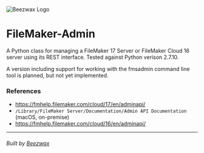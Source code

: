 ![Beezwax Logo](https://blog.beezwax.net/wp-content/uploads/2016/01/beezwax-logo-github.png)

# FileMaker-Admin

A Python class for managing a FileMaker 17 Server or FileMaker Cloud 16 server using its REST interface. Tested against Python verison 2.7.10.

A version including support for working with the fmsadmin command line tool is planned, but not yet implemented.

### References
* https://fmhelp.filemaker.com/cloud/17/en/adminapi/
* ```/Library/FileMaker Server/Documentation/Admin API Documentation```  (macOS, on-premise)
* https://fmhelp.filemaker.com/cloud/16/en/adminapi/  

- - -
<h6>Built by <a href="http://beezwax.net">Beezwax</a</h6>
